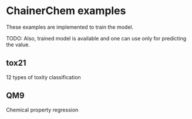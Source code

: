 # ChainerChem examples

These examples are implemented to train the model.

TODO: Also, trained model is available and one can use only for predicting the value.

## tox21
12 types of toxity classification

## QM9 
Chemical property regression

